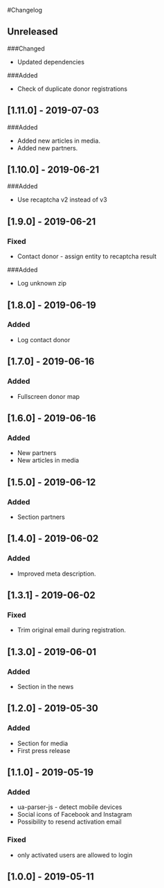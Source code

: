 #Changelog

## Unreleased
###Changed
- Updated dependencies

###Added
- Check of duplicate donor registrations

## [1.11.0] - 2019-07-03
###Added
- Added new articles in media.
- Added new partners.

## [1.10.0] - 2019-06-21
###Added
- Use recaptcha v2 instead of v3

## [1.9.0] - 2019-06-21
### Fixed
- Contact donor - assign entity to recaptcha result

###Added
- Log unknown zip

## [1.8.0] - 2019-06-19
### Added
- Log contact donor

## [1.7.0] - 2019-06-16
### Added
- Fullscreen donor map

## [1.6.0] - 2019-06-16
### Added
- New partners
- New articles in media

## [1.5.0] - 2019-06-12
### Added
- Section partners

## [1.4.0] - 2019-06-02
### Added
- Improved meta description.

## [1.3.1] - 2019-06-02
### Fixed
- Trim original email during registration.

## [1.3.0] - 2019-06-01
### Added
- Section in the news

## [1.2.0] - 2019-05-30
### Added
- Section for media
- First press release

## [1.1.0] - 2019-05-19
### Added
- ua-parser-js - detect mobile devices
- Social icons of Facebook and Instagram
- Possibility to resend activation email

### Fixed
- only activated users are allowed to login

## [1.0.0] - 2019-05-11
